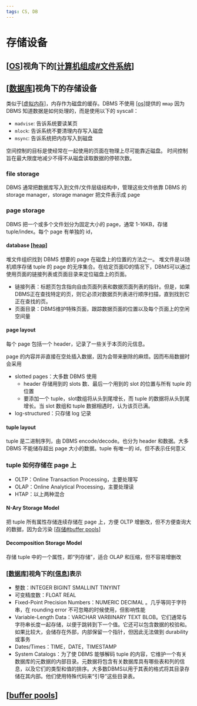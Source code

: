 ```yaml
---
tags: CS, DB
---
```

# 存储设备

## [[OS]]视角下的[[计算机组成#文件系统]]

## [[数据库]]视角下的存储设备

类似于[[虚拟内存]]，内存作为磁盘的缓存。DBMS 不使用 [[os]]提供的 `mmap` 因为 DBMS 知道数据是如何处理的，而是使用以下的 syscall：

- `madvise`: 告诉系统要读某页
- `mlock`: 告诉系统不要清理内存写入磁盘
- `msync`: 告诉系统把内存写入到磁盘

空间控制的目标是使经常在一起使用的页面在物理上尽可能靠近磁盘。
时间控制旨在最大限度地减少不得不从磁盘读取数据的停顿次数。

### file storage

DBMS 通常把数据库写入到文件/文件层级结构中，管理这些文件依靠 DBMS 的 storage manager，storage manager 把文件表示成 page

### page storage

DBMS 把一个或多个文件划分为固定大小的 page，通常 1-16KB，存储 tuple/index。每个 page 有单独的 id，

#### database [[heap]]

堆文件组织找到 DBMS 想要的 page 在磁盘上的位置的方法之一。
堆文件是以随机顺序存储 tuple 的 page 的无序集合。在给定页面ID的情况下，DBMS可以通过使用页面的链接列表或页面目录来定位磁盘上的页面。

- 链接列表：标题页包含指向自由页面列表和数据页面列表的指针。但是，如果DBMS正在查找特定的页，则它必须对数据页列表进行顺序扫描，直到找到它正在查找的页。
- 页面目录：DBMS维护特殊页面，跟踪数据页面的位置以及每个页面上的空闲空间量

#### page layout

每个 page 包括一个 header，记录了一些关于本页的元信息。

page 的内容并非直接在空处插入数据，因为会带来删除的麻烦。因而布局数据时会采用

- slotted pages：大多数 DBMS 使用
  - header 存储用到的 slots 数、最后一个用到的 slot 的位置与所有 tuple 的位置
  - 要添加一个 tuple，slot数组将从头到尾增长，而 tuple 的数据将从头到尾增长。当 slot 数组和 tuple 数据相遇时，认为该页已满。
- log-structured：只存储 log 记录

#### tuple layout

tuple 是二进制序列，由 DBMS encode/decode。也分为 header 和数据。大多 DBMS 不能储存超出 page 大小的数据。tuple 有唯一的 id，但不表示任何意义

### tuple 如何存储在 page 上

- OLTP：Online Transaction Processing，主要处理写
- OLAP：Online Analytical Processing，主要处理读
- HTAP：以上两种混合

#### N-Ary Storage Model

把 tuple 所有属性存储连续存储在 page 上，方便 OLTP 增删改，但不方便查询大的数据，因为会污染 [[存储#buffer pools]]

#### Decomposition Storage Model

存储 tuple 中的一个属性，即“列存储”，适合 OLAP 和压缩，但不容易增删改

### [[数据库]]视角下的[[信息]]表示

- 整数：INTEGER BIGINT SMALLINT TINYINT
- 可变精度数：FLOAT REAL
- Fixed-Point Precision Numbers：NUMERIC DECIMAL 。几乎等同于字符串，在 rounding error 不可忽略的时候使用，但影响性能
- Variable-Length Data：VARCHAR VARBINARY TEXT BLOB。它们通常与字符串长度一起存储，以便于跳转到下一个值。它还可以包含数据的校验和。如果比较大，会储存在外部，内部保留一个指针，但因此无法做到 durability 或事务
- Dates/Times：TIME，DATE，TIMESTAMP
- System Catalogs：为了使 DBMS 能够解码 tuple 的内容，它维护一个有关数据库的元数据的内部目录。元数据将包含有关数据库具有哪些表和列的信息，以及它们的类型和值的排序。大多数DBMS以用于其表的格式将其目录存储在其内部。他们使用特殊代码来“引导”这些目录表。

## [[buffer pools]]

[//begin]: # "Autogenerated link references for markdown compatibility"
[OS]: <../operating system/os.md> "操作系统"
[计算机组成#文件系统]: ../csapp/计算机组成.md "计算机组成"
[数据库]: 数据库.md "数据库"
[虚拟内存]: ../csapp/虚拟内存.md "虚拟内存"
[os]: <../operating system/os.md> "操作系统"
[heap]: ../algorithm/heap.md "堆"
[存储#buffer pools]: 存储.md "存储设备"
[数据库]: 数据库.md "数据库"
[信息]: ../csapp/信息.md "信息的表示与处理"
[buffer pools]: <buffer pools.md> "buffer pools"
[//end]: # "Autogenerated link references"
